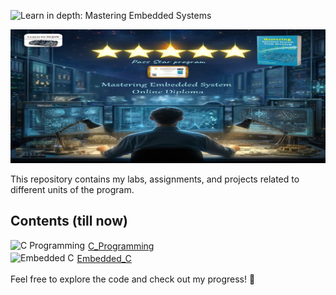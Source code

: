  ![Learn in depth: Mastering Embedded Systems](https://img.shields.io/badge/%20Learn_in_depth%3A-_Mastering_Embedded_Systems-blue?style=for-the-badge&logoColor=%20&logoSize=50)

![Banner](https://github.com/Ouss9ama/Mastering_Embedded_System_Diploma/blob/master/banner.jpg?raw=true)

This repository contains my labs, assignments, and projects related to different units of the program.

## Contents (till now)

<div style="display: flex; align-items: center;">
    <img src="https://img.shields.io/badge/C%20Programming-Ready%20to%20Explore-brightgreen" alt="C Programming" style="margin-bottom: 3px;" />
    <a href="C_Programming" style="margin-left: 5px;">C_Programming</a>
</div>

<div style="display: flex; align-items: center;">
    <img src="https://img.shields.io/badge/Embedded%20C-Under%20Construction-orange" alt="Embedded C" style="margin-bottom: 3px;" />
    <a href="Embedded_C" style="margin-left: 5px;">Embedded_C</a>
</div>


Feel free to explore the code and check out my progress! 🚀

  


 
